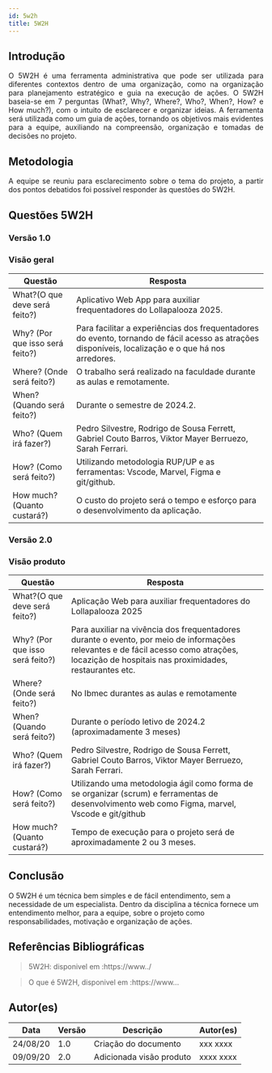 ```yaml
---
id: 5w2h
title: 5W2H
---
```


## Introdução

<p align = "justify">
    O 5W2H é uma ferramenta administrativa  que pode ser utilizada para diferentes contextos dentro de uma organização, como na organização para planejamento estratégico e guia na execução de ações. O 5W2H baseia-se em 7 perguntas (What?, Why?, Where?, Who?, When?, How? e How much?), com o intuito de esclarecer e organizar ideias. A ferramenta será utilizada como um guia de ações, tornando os objetivos mais evidentes para a equipe, auxiliando na compreensão, organização e tomadas de decisões no projeto.
</p>

## Metodologia

<p align = "justify">
    A equipe se reuniu para esclarecimento sobre o tema do projeto, a partir dos pontos debatidos foi possível responder às questões do 5W2H.  
</p>


## Questões 5W2H

### Versão 1.0

### Visão geral

|Questão|Resposta|
|-------|--------|
|What?(O que deve será feito?)|Aplicativo Web App para auxiliar frequentadores do Lollapalooza 2025.  |
|Why? (Por que isso será feito?)|Para facilitar a experiências dos frequentadores do evento, tornando de fácil acesso as atrações disponíveis, localização e o que há nos arredores.  |
|Where? (Onde será feito?)|O trabalho será realizado na faculdade durante as aulas e remotamente. |
|When? (Quando será feito?)|Durante o semestre de 2024.2. |
|Who? (Quem irá fazer?)|Pedro Silvestre, Rodrigo de Sousa Ferrett, Gabriel Couto Barros, Viktor Mayer Berruezo, Sarah Ferrari. |
|How? (Como será feito?)|Utilizando metodologia RUP/UP e as ferramentas: Vscode, Marvel, Figma e git/github. |
|How much? (Quanto custará?)|O custo do projeto será o tempo e esforço para o desenvolvimento da aplicação.  |


### Versão 2.0

### Visão produto

|Questão|Resposta|
|-------|--------|
|What?(O que deve será feito?)| Aplicação Web para auxiliar frequentadores do Lollapalooza 2025|
|Why? (Por que isso será feito?)| Para auxiliar na vivência dos frequentadores durante o evento, por meio de informações relevantes e de fácil acesso como atrações, locazição de hospitais nas proximidades, restaurantes etc.|
|Where? (Onde será feito?)|No Ibmec durantes as aulas e remotamente|
|When? (Quando será feito?)| Durante o período letivo de 2024.2 (aproximadamente 3 meses)|
|Who? (Quem irá fazer?)| Pedro Silvestre, Rodrigo de Sousa Ferrett, Gabriel Couto Barros, Viktor Mayer Berruezo, Sarah Ferrari.|
|How? (Como será feito?)| Utilizando uma metodologia ágil como forma de se organizar (scrum) e ferramentas de desenvolvimento web como Figma, marvel, Vscode e git/github |
|How much? (Quanto custará?)|Tempo de execução para o projeto será de aproximadamente 2 ou 3 meses. |


## Conclusão

O 5W2H é um técnica bem simples e de fácil entendimento, sem a necessidade de um especialista. Dentro da disciplina a técnica fornece um entendimento melhor, para a equipe, sobre o projeto como responsabilidades, motivação e organização de ações.   
 
 
## Referências Bibliográficas
> 5W2H: disponivel em :https://www../

> O que é 5W2H, disponivel em :https://www...

## Autor(es)
| Data | Versão | Descrição | Autor(es) |
| -- | -- | -- | -- |
| 24/08/20 | 1.0 | Criação do documento | xxx xxxx | 
| 09/09/20 | 2.0 | Adicionada visão produto | xxxx xxxx | 

